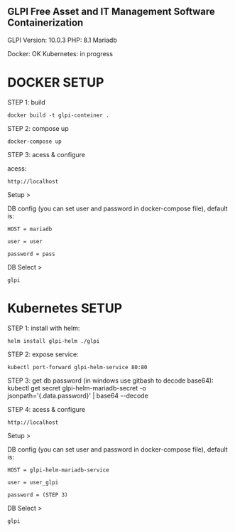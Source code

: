 ## GLPI Free Asset and IT Management Software Containerization

GLPI Version: 10.0.3
PHP: 8.1
Mariadb

Docker: OK
Kubernetes: in progress
# DOCKER SETUP

STEP 1: build

    docker build -t glpi-conteiner .

STEP 2: compose up

    docker-compose up

STEP 3: acess & configure

acess:

    http://localhost

Setup >

DB config (you can set user and password in docker-compose file), default is:

    HOST = mariadb

    user = user

    password = pass

DB Select >

    glpi

# Kubernetes SETUP


STEP 1: install with helm:

    helm install glpi-helm ./glpi


STEP 2: expose service:

    kubectl port-forward glpi-helm-service 80:80

STEP 3: get db password (in windows use gitbash to decode base64):
    kubectl get secret glpi-helm-mariadb-secret -o jsonpath='{.data.password}' | base64 --decode

STEP 4: acess & configure

    http://localhost


Setup >

DB config (you can set user and password in docker-compose file), default is:

    HOST = glpi-helm-mariadb-service

    user = user_glpi

    password = (STEP 3)


DB Select >

    glpi